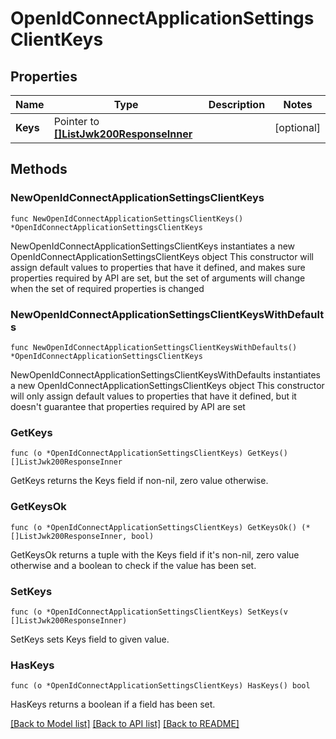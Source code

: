 # OpenIdConnectApplicationSettingsClientKeys

## Properties

Name | Type | Description | Notes
------------ | ------------- | ------------- | -------------
**Keys** | Pointer to [**[]ListJwk200ResponseInner**](ListJwk200ResponseInner.md) |  | [optional] 

## Methods

### NewOpenIdConnectApplicationSettingsClientKeys

`func NewOpenIdConnectApplicationSettingsClientKeys() *OpenIdConnectApplicationSettingsClientKeys`

NewOpenIdConnectApplicationSettingsClientKeys instantiates a new OpenIdConnectApplicationSettingsClientKeys object
This constructor will assign default values to properties that have it defined,
and makes sure properties required by API are set, but the set of arguments
will change when the set of required properties is changed

### NewOpenIdConnectApplicationSettingsClientKeysWithDefaults

`func NewOpenIdConnectApplicationSettingsClientKeysWithDefaults() *OpenIdConnectApplicationSettingsClientKeys`

NewOpenIdConnectApplicationSettingsClientKeysWithDefaults instantiates a new OpenIdConnectApplicationSettingsClientKeys object
This constructor will only assign default values to properties that have it defined,
but it doesn't guarantee that properties required by API are set

### GetKeys

`func (o *OpenIdConnectApplicationSettingsClientKeys) GetKeys() []ListJwk200ResponseInner`

GetKeys returns the Keys field if non-nil, zero value otherwise.

### GetKeysOk

`func (o *OpenIdConnectApplicationSettingsClientKeys) GetKeysOk() (*[]ListJwk200ResponseInner, bool)`

GetKeysOk returns a tuple with the Keys field if it's non-nil, zero value otherwise
and a boolean to check if the value has been set.

### SetKeys

`func (o *OpenIdConnectApplicationSettingsClientKeys) SetKeys(v []ListJwk200ResponseInner)`

SetKeys sets Keys field to given value.

### HasKeys

`func (o *OpenIdConnectApplicationSettingsClientKeys) HasKeys() bool`

HasKeys returns a boolean if a field has been set.


[[Back to Model list]](../README.md#documentation-for-models) [[Back to API list]](../README.md#documentation-for-api-endpoints) [[Back to README]](../README.md)


